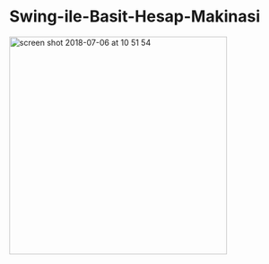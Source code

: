 # Swing-ile-Basit-Hesap-Makinasi
<img width="388" alt="screen shot 2018-07-06 at 10 51 54" src="https://user-images.githubusercontent.com/28295071/42370561-be6a2d38-8115-11e8-89de-5bf21a612e10.png">
